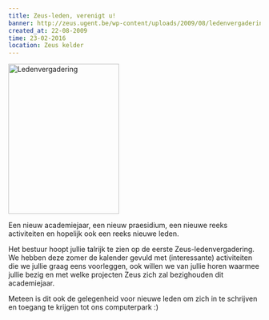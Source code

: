 ```yaml
---
title: Zeus-leden, verenigt u!
banner: http://zeus.ugent.be/wp-content/uploads/2009/08/ledenvergadering.jpg
created_at: 22-08-2009
time: 23-02-2016
location: Zeus kelder
---
```


<img src="http://zeus.ugent.be/wp-content/uploads/2009/08/ledenvergadering.jpg" alt="Ledenvergadering" title="Ledenvergadering" width="221" height="300" class="alignright size-full wp-image-275" />

Een nieuw academiejaar, een nieuw praesidium, een nieuwe reeks activiteiten en hopelijk ook een reeks nieuwe leden.

Het bestuur hoopt jullie talrijk te zien op de eerste Zeus-ledenvergadering. We hebben deze zomer de kalender gevuld met (interessante) activiteiten die we jullie graag eens voorleggen, ook willen we van jullie horen waarmee jullie bezig en met welke projecten Zeus zich zal bezighouden dit academiejaar.

Meteen is dit ook de gelegenheid voor nieuwe leden om zich in te schrijven en toegang te krijgen tot ons computerpark :)